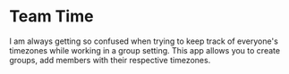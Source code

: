 # Team Time

I am always getting so confused when trying to keep track of everyone's timezones while working in a group setting.  This app allows you to create groups, add members with their respective timezones.